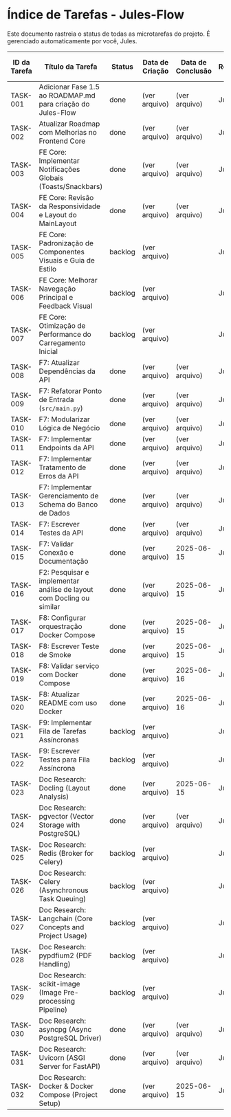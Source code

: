 # Índice de Tarefas - Jules-Flow

Este documento rastreia o status de todas as microtarefas do projeto. É gerenciado automaticamente por você, Jules.

| ID da Tarefa | Título da Tarefa                                              | Status  | Data de Criação | Data de Conclusão | Responsável | Link para Tarefa                                                                 |
|--------------|---------------------------------------------------------------|---------|-----------------|-------------------|-------------|----------------------------------------------------------------------------------|
| TASK-001     | Adicionar Fase 1.5 ao ROADMAP.md para criação do Jules-Flow   | done    | (ver arquivo)   | (ver arquivo)     | Jules       | [Link](./done/TASK-001_Add_Fase_1.5_to_ROADMAP.md)                             |
| TASK-002     | Atualizar Roadmap com Melhorias no Frontend Core              | done    | (ver arquivo)   | (ver arquivo)     | Jules       | [Link](./done/TASK-002_Atualizar_Roadmap_Frontend_Core.md)                     |
| TASK-003     | FE Core: Implementar Notificações Globais (Toasts/Snackbars)  | done    | (ver arquivo)   | (ver arquivo)     | Jules       | [Link](./done/TASK-003_FE_Core_Implementar_Notificacoes_Globais.md)         |
| TASK-004     | FE Core: Revisão da Responsividade e Layout do MainLayout     | done    | (ver arquivo)   | (ver arquivo)     | Jules       | [Link](./done/TASK-004_FE_Core_Revisao_Responsividade_Layout.md)            |
| TASK-005     | FE Core: Padronização de Componentes Visuais e Guia de Estilo | backlog | (ver arquivo)   |                   | Jules       | [Link](./backlog/TASK-005_FE_Core_Padronizacao_Componentes_Visuais.md)       |
| TASK-006     | FE Core: Melhorar Navegação Principal e Feedback Visual       | backlog | (ver arquivo)   |                   | Jules       | [Link](./backlog/TASK-006_FE_Core_Melhoria_Navegacao_Feedback_Visual.md)      |
| TASK-007     | FE Core: Otimização de Performance do Carregamento Inicial    | backlog | (ver arquivo)   |                   | Jules       | [Link](./backlog/TASK-007_FE_Core_Otimizacao_Performance_Carregamento.md)    |
| TASK-008     | F7: Atualizar Dependências da API                             | done    | (ver arquivo)   | (ver arquivo)     | Jules       | [Link](./done/TASK-008_Atualizar_Dependencias_API.md)                       |
| TASK-009     | F7: Refatorar Ponto de Entrada (`src/main.py`)                | done    | (ver arquivo)   | (ver arquivo)     | Jules       | [Link](./done/TASK-009_Refatorar_Ponto_Entrada.md)                          |
| TASK-010     | F7: Modularizar Lógica de Negócio                             | done    | (ver arquivo)   | (ver arquivo)     | Jules       | [Link](./done/TASK-010_Modularizar_Logica_Negocio.md)                       |
| TASK-011     | F7: Implementar Endpoints da API                              | done    | (ver arquivo)   | (ver arquivo)     | Jules       | [Link](./done/TASK-011_Implementar_Endpoints_API.md)                        |
| TASK-012     | F7: Implementar Tratamento de Erros da API                    | done    | (ver arquivo)   | (ver arquivo)     | Jules       | [Link](./done/TASK-012_Implementar_Tratamento_Erros_API.md)                 |
| TASK-013     | F7: Implementar Gerenciamento de Schema do Banco de Dados     | done    | (ver arquivo)   | (ver arquivo)     | Jules       | [Link](./done/TASK-013_Implementar_Gerenciamento_Schema_BD.md)              |
| TASK-014     | F7: Escrever Testes da API                                    | done    | (ver arquivo)   | (ver arquivo)     | Jules       | [Link](./done/TASK-014_Escrever_Testes_API.md)                              |
| TASK-015     | F7: Validar Conexão e Documentação                            | done    | (ver arquivo)   | 2025-06-15        | Jules       | [Link](./done/TASK-015_Validar_Conexao_Documentacao.md)                     |
| TASK-016     | F2: Pesquisar e implementar análise de layout com Docling ou similar | done    | (ver arquivo)   | 2025-06-15        | Jules       | [Link](./done/TASK-016_F2_Analise_Layout_Docling.md)                     |
| TASK-017     | F8: Configurar orquestração Docker Compose                    | done    | (ver arquivo)   | 2025-06-15        | Jules       | [Link](./done/TASK-017_F8_Configurar_Orquestracao_Docker_Compose.md)      |
| TASK-018     | F8: Escrever Teste de Smoke                                   | done    | (ver arquivo)   | 2025-06-15        | Jules       | [Link](./done/TASK-018_F8_Escrever_Teste_Smoke.md)                        |
| TASK-019     | F8: Validar serviço com Docker Compose                        | done    | (ver arquivo)   | 2025-06-16        | Jules       | [Link](./done/TASK-019_F8_Validar_Servico_Com_Docker_Compose.md)          |
| TASK-020     | F8: Atualizar README com uso Docker                           | done    | (ver arquivo)   | 2025-06-16        | Jules       | [Link](./done/TASK-020_F8_Atualizar_README_Uso_Docker.md)                 |
| TASK-021     | F9: Implementar Fila de Tarefas Assíncronas                   | backlog | (ver arquivo)   |                   | Jules       | [Link](./backlog/TASK-021_F9_Implementar_Fila_Tarefas_Assincronas.md)        |
| TASK-022     | F9: Escrever Testes para Fila Assíncrona                      | backlog | (ver arquivo)   |                   | Jules       | [Link](./backlog/TASK-022_F9_Escrever_Testes_Fila_Assincrona.md)             |
| TASK-023     | Doc Research: Docling (Layout Analysis)                       | done    | (ver arquivo)   | 2025-06-15        | Jules       | [Link](./done/TASK-023_Doc_Research_Docling.md)                           |
| TASK-024     | Doc Research: pgvector (Vector Storage with PostgreSQL)       | done    | (ver arquivo)   | (ver arquivo)     | Jules       | [Link](./done/TASK-024_Doc_Research_pgvector.md)                          |
| TASK-025     | Doc Research: Redis (Broker for Celery)                       | backlog | (ver arquivo)   |                   | Jules       | [Link](./backlog/TASK-025_Doc_Research_Redis.md)                             |
| TASK-026     | Doc Research: Celery (Asynchronous Task Queuing)              | backlog | (ver arquivo)   |                   | Jules       | [Link](./backlog/TASK-026_Doc_Research_Celery.md)                            |
| TASK-027     | Doc Research: Langchain (Core Concepts and Project Usage)     | backlog | (ver arquivo)   |                   | Jules       | [Link](./backlog/TASK-027_Doc_Research_Langchain.md)                         |
| TASK-028     | Doc Research: pypdfium2 (PDF Handling)                        | backlog | (ver arquivo)   |                   | Jules       | [Link](./backlog/TASK-028_Doc_Research_pypdfium2.md)                         |
| TASK-029     | Doc Research: scikit-image (Image Pre-processing Pipeline)    | backlog | (ver arquivo)   |                   | Jules       | [Link](./backlog/TASK-029_Doc_Research_scikit_image.md)                      |
| TASK-030     | Doc Research: asyncpg (Async PostgreSQL Driver)               | done    | (ver arquivo)   | (ver arquivo)     | Jules       | [Link](./done/TASK-030_Doc_Research_asyncpg.md)                           |
| TASK-031     | Doc Research: Uvicorn (ASGI Server for FastAPI)               | done    | (ver arquivo)   | (ver arquivo)     | Jules       | [Link](./done/TASK-031_Doc_Research_Uvicorn.md)                           |
| TASK-032     | Doc Research: Docker & Docker Compose (Project Setup)         | done    | (ver arquivo)   | 2025-06-15        | Jules       | [Link](./done/TASK-032_Doc_Research_Docker_Compose.md)                    |
